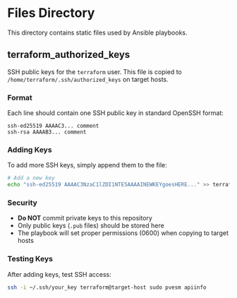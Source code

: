 # Files Directory

This directory contains static files used by Ansible playbooks.

## terraform_authorized_keys

SSH public keys for the `terraform` user. This file is copied to `/home/terraform/.ssh/authorized_keys` on target hosts.

### Format

Each line should contain one SSH public key in standard OpenSSH format:

```
ssh-ed25519 AAAAC3... comment
ssh-rsa AAAAB3... comment
```

### Adding Keys

To add more SSH keys, simply append them to the file:

```bash
# Add a new key
echo "ssh-ed25519 AAAAC3NzaC1lZDI1NTE5AAAAINEWKEYgoesHERE..." >> terraform_authorized_keys
```

### Security

- **Do NOT** commit private keys to this repository
- Only public keys (`.pub` files) should be stored here
- The playbook will set proper permissions (0600) when copying to target hosts

### Testing Keys

After adding keys, test SSH access:

```bash
ssh -i ~/.ssh/your_key terraform@target-host sudo pvesm apiinfo
```
